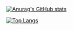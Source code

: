 [![Anurag's GitHub stats](https://github-readme-stats-git-master-lemecweirds-projects.vercel.app/api?username=mathieuarthur&count_private=true&show_icons=true&theme=dark)](https://github.com/anuraghazra/github-readme-stats)

[![Top Langs](https://github-readme-stats.vercel.app/api/top-langs/?username=mathieuarthur&theme=dark&layout=compact)](https://github.com/anuraghazra/github-readme-stats)
